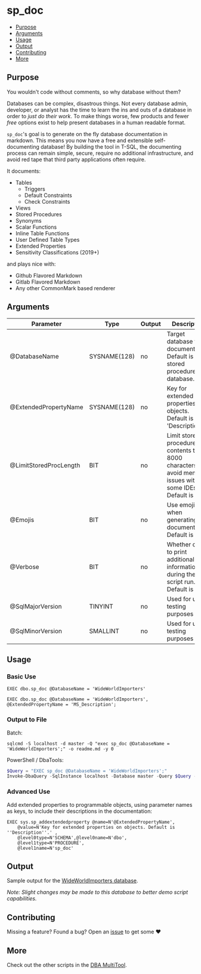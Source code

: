 # sp_doc

* [Purpose](#purpose)
* [Arguments](#arguments)
* [Usage](#usage)
* [Output](#output)
* [Contributing](#contributing)
* [More](#more)

## Purpose

You wouldn't code without comments, so why database without them?

Databases can be complex, disastrous things. Not every database admin,
developer, or analyst has the time to learn the ins and outs of a database
in order to *just do their work*. To make things worse, few products and
fewer *free* options exist to help present databases in a human readable format.

`sp_doc`'s goal is to generate on the fly database documentation in
markdown. This means you now have a free and extensible
self-documenting database! By building the tool in T-SQL, the documenting
process can remain simple, secure, require no additional infrastructure, and avoid
red tape that third party applications often require.

It documents:

* Tables
  * Triggers
  * Default Constraints
  * Check Constraints
* Views
* Stored Procedures
* Synonyms
* Scalar Functions
* Inline Table Functions
* User Defined Table Types
* Extended Properties
* Sensitivity Classifications (2019+)

and plays nice with:

* Github Flavored Markdown
* Gitlab Flavored Markdown
* Any other CommonMark based renderer

## Arguments

| Parameter | Type | Output | Description |
| --- | --- | --- | --- |
| @DatabaseName | SYSNAME(128) | no | Target database to document. Default is the stored procedure's database. |
| @ExtendedPropertyName | SYSNAME(128) | no | Key for extended properties on objects. Default is 'Description'. |
| @LimitStoredProcLength | BIT | no | Limit stored procedure contents to 8000 characters, to avoid memory issues with some IDEs. Default is 1. |
| @Emojis | BIT | no | Use emojis when generating documentation. Default is 0. |
| @Verbose | BIT | no | Whether or not to print additional information during the script run. Default is 0. |
| @SqlMajorVersion | TINYINT | no | Used for unit testing purposes only. |
| @SqlMinorVersion | SMALLINT | no | Used for unit testing purposes only. |

## Usage

### Basic Use

```tsql
EXEC dbo.sp_doc @DatabaseName = 'WideWorldImporters'
```

```tsql
EXEC dbo.sp_doc @DatabaseName = 'WideWorldImporters', @ExtendedPropertyName = 'MS_Description';
```

### Output to File

Batch:

```batchfile
sqlcmd -S localhost -d master -Q "exec sp_doc @DatabaseName = 'WideWorldImporters';" -o readme.md -y 0
```

PowerShell / DbaTools:

```powershell
$Query = "EXEC sp_doc @DatabaseName = 'WideWorldImporters';"
Invoke-DbaQuery -SqlInstance localhost -Database master -Query $Query -As SingleValue | Out-File readme.md
```

### Advanced Use

Add extended properties to programmable objects, using parameter names as keys,
to include their descriptions in the documentation:

```tsql
EXEC sys.sp_addextendedproperty @name=N'@ExtendedPropertyName',
    @value=N'Key for extended properties on objects. Default is ''Description''.' ,
    @level0type=N'SCHEMA',@level0name=N'dbo',
    @level1type=N'PROCEDURE',
    @level1name=N'sp_doc'
```

## Output

Sample output for the [WideWorldImporters database][sample].

*Note: Slight changes may be made to this database to better demo script capabilities.*

## Contributing

Missing a feature? Found a bug? Open an [issue][issue] to get some :heart:

## More

Check out the other scripts in the [DBA MultiTool][tool].

[tool]: https://dba-multitool.org
[issue]: https://github.com/LowlyDBA/dba-multitool/issues
[sample]: assets/WideWorldImporters.md

